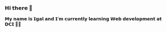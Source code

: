 ### 𝗛𝗶 𝘁𝗵𝗲𝗿𝗲 👋
𝗠𝘆 𝗻𝗮𝗺𝗲 𝗶𝘀 𝗜𝗴𝗮𝗹 𝗮𝗻𝗱 𝗜’𝗺 𝗰𝘂𝗿𝗿𝗲𝗻𝘁𝗹𝘆 𝗹𝗲𝗮𝗿𝗻𝗶𝗻𝗴 𝗪𝗲𝗯 𝗱𝗲𝘃𝗲𝗹𝗼𝗽𝗺𝗲𝗻𝘁 𝗮𝘁 𝗗𝗖𝗜 👨‍🎓
<!--
**igalVilensky/igalVilensky** is a ✨ _special_ ✨ repository because its `README.md` (this file) appears on your GitHub profile.

Here are some ideas to get you started:

- 🔭 I’m currently working on ...
- 🌱 I’m currently learning ...
- 👯 I’m looking to collaborate on ...
- 🤔 I’m looking for help with ...
- 💬 Ask me about ...
- 📫 How to reach me: ...
- 😄 Pronouns: ...
- ⚡ Fun fact: ...
-->
